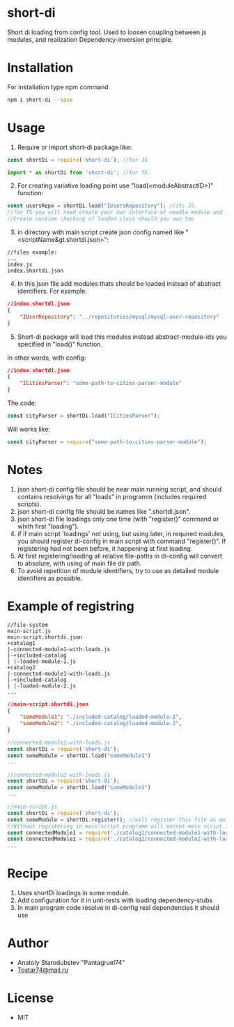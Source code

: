 # short-di
Short di loading from config tool. Used to loosen coupling between js modules, and realization Dependency-inversion principle.

# Installation
For installation type npm command
```bash
npm i short-di --save
```

# Usage
1. Require or import short-di package like:
```js
const shortDi = require('short-di'); //for JS
```
```typescript
import * as shortDi from 'short-di'; //for TS
```
2. For creating variative loading point use "load(&lt;moduleAbstractID&gt;)" function:
```js
const usersRepo = shortDi.load("IUsersRepository"); //its JS. 
//for TS you will need create your own interface of needle module and implement it.
//Create runtime checking of loaded class should you own too
```
3. in directory with main script create json config named like "&lt;scriptName&gt.shortdi.json&gt;":
```
//files example:
...
index.js
index.shortdi.json
```
4. In this json file add modules thats should be loaded instead of abstract identifiers. For example:
```json
//index.shortdi.json
{
    "IUserRepository": "../repositories/mysql/mysql-user-repository"
} 
```
5. Short-di package will load this modules instead abstract-module-ids you specified in "load()" function.

In other words, with config:
```json
//index.shortdi.json
{
    "ICitiesParser": "some-path-to-cities-parser-module"
} 
```
The code:
```js
const cityParser = shortDi.load("ICitiesParser"); 
```
Will works like:
```js
const cityParser = require("some-path-to-cities-parser-module"); 
```

# Notes
1. json short-di config file should be near main running script, and should contains resolvings for all "loads" in programm (includes required scripts).
2. json short-di config file should be names like "<main-script-name-without-ext>.shortdi.json".
3. json short-di file loadings only one time (with "register()" command or whith first "loading").
4. if if main script 'loadings' not using, but using later, in required modules, you should register di-config in main script with command "register()". If registering had not been before, it happening at first loading.
5. At first registering/loading all relative file-paths in di-config will convert to absolute, with using of main file dir path.
6. To avoid repetition of module identifiers, try to use as detailed module identifiers as possible.

# Example of registring
```
//file-system
main-script.js
main-script.shortdi.json
+catalog1
|-connected-module1-with-loads.js
|-+included-catalog
| |-loaded-module-1.js
+catalog2
|-connected-module1-with-loads.js
|-+included-catalog
| |-loaded-module-2.js
...
```
```json
//main-script.shortdi.json
{
    "someModule1": "./included-catalog/loaded-module-1",
    "someModule2": "./included-catalog/loaded-module-2",
}
```
```js
//connected-module1-with-loads.js
const shortDi = require('short-di');
const someModule = shortDi.load("someModule1")
...
```
```js
//connected-module2-with-loads.js
const shortDi = require('short-di');
const someModule = shortDi.load("someModule2")
...
```
```js
//main-script.js
const shortDi = require('short-di');
const someModule = shortDi.register(); //will register this file as main, if di-config had not loaded early.
//Without registering in main-script programm will except main script is script where "load()" function first time uses, (means connected-module1-with-loads.js) and will try load di-config from "catalog1"
const connectedModule1 = require('./catalog1/connected-module1-with-loads')
const connectedModule1 = require('./catalog2/connected-module2-with-loads')
...
```

# Recipe
1. Uses shortDi loadings in some module.
2. Add configuration for it in unit-tests with loading dependency-stubs
3. In main program code resolve in di-config real dependencies it should use

# Author
- Anatoly Starodubstev "Pantagruel74"
- Tostar74@mail.ru

# License
- MIT